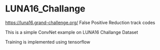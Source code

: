 # LUNA16_Challange
https://luna16.grand-challenge.org/ False Positive Reduction track codes

This is a simple ConvNet example on LUNA16 Challange Dataset

Training is implemented using tensorflow
